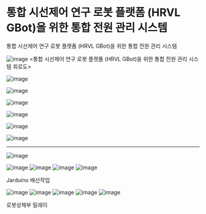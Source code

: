 # 통합 시선제어 연구 로봇 플랫폼 (HRVL GBot)을 위한 통합 전원 관리 시스템
통합 시선제어 연구 로봇 플랫폼 (HRVL GBot)을 위한 통합 전원 관리 시스템

![image](https://user-images.githubusercontent.com/47591345/61581202-323e6d80-ab56-11e9-9ecc-830ec8b0f519.png)
<통합 시선제어 연구 로봇 플랫폼 (HRVL GBot)을 위한 통합 전원 관리 시스템 회로도>

![image](https://user-images.githubusercontent.com/47591345/61475975-f32de200-a9c6-11e9-84ac-8f287be7c9e4.png)

![image](https://user-images.githubusercontent.com/47591345/61476005-05a81b80-a9c7-11e9-8b30-0e927df87147.png)

![image](https://user-images.githubusercontent.com/47591345/61476037-15276480-a9c7-11e9-874d-1ab930c0c7ed.png)

![image](https://user-images.githubusercontent.com/47591345/61476063-27a19e00-a9c7-11e9-90c6-2e8e3979ba40.png)

![image](https://user-images.githubusercontent.com/47591345/61476093-36885080-a9c7-11e9-89e5-23b097f0ae94.png)

<Jarduino simple circuit diagram>
  
![image](https://user-images.githubusercontent.com/47591345/61476114-430ca900-a9c7-11e9-9e31-4a1c90c7c2f0.png)

<Aarduino simple circuit diagram>
  
  ------------------------------------------------------------------------------------------------------------
  
![image](https://user-images.githubusercontent.com/47591345/61475784-874b7980-a9c6-11e9-9699-f0ea1a9da51a.png)

<Emergency stop button>
  
  
![image](https://user-images.githubusercontent.com/47591345/61581283-3e76fa80-ab57-11e9-96cb-2ad1c1773b8c.png)
![image](https://user-images.githubusercontent.com/47591345/61581285-420a8180-ab57-11e9-8658-18294f284e7d.png)
![image](https://user-images.githubusercontent.com/47591345/61581286-446cdb80-ab57-11e9-8e45-7cbd98cacd63.png)
![image](https://user-images.githubusercontent.com/47591345/61581288-4cc51680-ab57-11e9-8639-c9f1c81c834d.png)

Jarduino 배선작업


![image](https://user-images.githubusercontent.com/47591345/61581306-8f86ee80-ab57-11e9-8589-eee4d37e9fdf.png)
![image](https://user-images.githubusercontent.com/47591345/61581300-8564f000-ab57-11e9-9c29-34198ec4c236.png)
![image](https://user-images.githubusercontent.com/47591345/61581307-94e43900-ab57-11e9-87f9-1faeab0bae5d.png)
![image](https://user-images.githubusercontent.com/47591345/61581358-687cec80-ab58-11e9-8cbc-f86722044336.png)
![image](https://user-images.githubusercontent.com/47591345/61581360-6ca90a00-ab58-11e9-8887-7be649ff24d5.png)

로봇상체부 릴레이 
